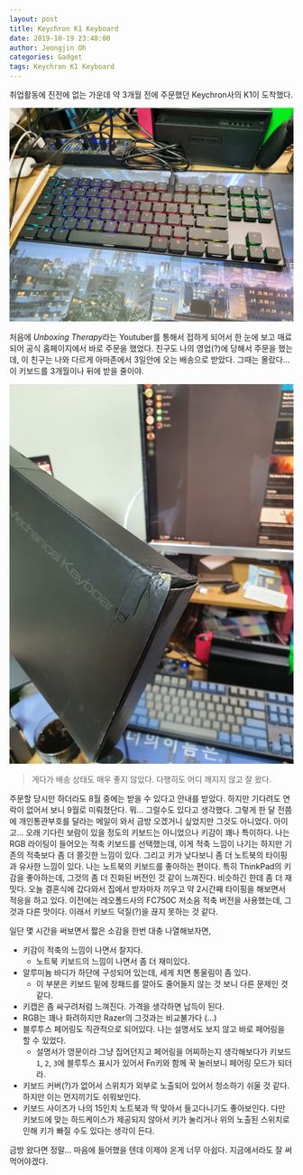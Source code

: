 ```yaml
---
layout: post
title: Keychron K1 Keyboard
date: 2019-10-19 23:48:00
author: Jeongjin Oh
categories: Gadget
tags: Keychron K1 Keyboard
---
```


취업활동에 진전에 없는 가운데 약 3개월 전에 주문했던 Keychron사의 K1이 도착했다.

![](/images/2019-10-19-Keychron-K1-Keyboard/1.jpg)

처음에 *Unboxing Therapy*라는 Youtuber를 통해서 접하게 되어서 한 눈에 보고 매료되어 공식 홈페이지에서 바로 주문을 했었다. 친구도 나의 영업(?)에 당해서 주문을 했는데, 이 친구는 나와 다르게 아마존에서 3일안에 오는 배송으로 받았다. 그때는 몰랐다... 이 키보드를 3개월이나 뒤에 받을 줄이야.

![](/images/2019-10-19-Keychron-K1-Keyboard/2.jpg)

> 게다가 배송 상태도 매우 좋지 않았다. 다행히도 어디 깨지지 않고 잘 왔다.

주문할 당시만 하더라도 8월 중에는 받을 수 있다고 안내를 받았다. 하지만 기다려도 연락이 없어서 보니 9월로 미뤄졌단다. 뭐... 그럴수도 있다고 생각했다. 그렇게 한 달 전쯤에 개인통관부호를 달라는 메일이 와서 금방 오겠거니 싶었지만 그것도 아니었다. 아이고... 오래 기다린 보람이 있을 정도의 키보드는 아니었으나 키감이 꽤나 특이하다. 나는 RGB 라이팅이 들어오는 적축 키보드를 선택했는데, 이게 적축 느낌이 나기는 하지만 기존의 적축보다 좀 더 쫄깃한 느낌이 있다. 그리고 키가 낮다보니 좀 더 노트북의 타이핑과 유사한 느낌이 있다. 나는 노트북의 키보드를 좋아하는 편이다. 특히 ThinkPad의 키감을 좋아하는데, 그것의 좀 더 진화된 버전인 것 같이 느껴진다. 비슷하긴 한데 좀 더 재밋다. 오늘 결혼식에 갔다와서 집에서 받자마자 끼우고 약 2시간째 타이핑을 해보면서 적응을 하고 있다. 이전에는 레오폴드사의 FC750C 저소음 적축 버전을 사용했는데, 그것과 다른 맛이다. 이래서 키보드 덕질(?)을 끊지 못하는 것 같다.

일단 몇 시간을 써보면서 짧은 소감을 한번 대충 나열해보자면,

- 키감이 적축의 느낌이 나면서 찰지다.
    - 노트북 키보드의 느낌이 나면서 좀 더 재미있다.
- 알루미늄 바디가 하단에 구성되어 있는데, 세게 치면 통울림이 좀 있다.
    - 이 부분은 키보드 밑에 장패드를 깔아도 줄어들지 않는 것 보니 다른 문제인 것 같다.
- 키캡은 좀 싸구려처럼 느껴진다. 가격을 생각하면 납득이 된다.
- RGB는 꽤나 화려하지만 Razer의 그것과는 비교불가다 (...)
- 블루투스 페어링도 직관적으로 되어있다. 나는 설명서도 보지 않고 바로 페어링을 할 수 있었다.
    - 설명서가 영문이라 그냥 집어던지고 페어링을 어찌하는지 생각해보다가 키보드 `1`, `2`, `3`에 블루투스 표시가 있어서 Fn키와 함께 꾹 눌러보니 페어링 모드가 되더라.
- 키보드 커버(?)가 없어서 스위치가 외부로 노출되어 있어서 청소하기 쉬울 것 같다. 하지만 이는 먼지끼기도 쉬워보인다.
- 키보드 사이즈가 나의 15인치 노트북과 딱 맞아서 들고다니기도 좋아보인다. 다만 키보드에 맞는 하드케이스가 제공되지 않아서 키가 눌리거나 위의 노출된 스위치로 인해 키가 빠질 수도 있다는 생각이 든다.

금방 왔다면 정말... 마음에 들어했을 텐데 이제야 온게 너무 아쉽다. 지금에서라도 잘 써먹어야겠다.
